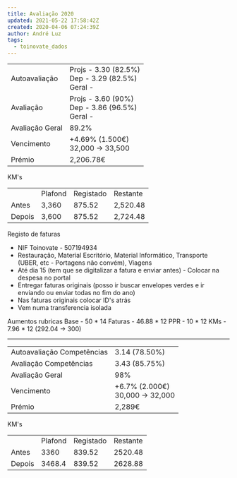 ```yaml
---
title: Avaliação 2020
updated: 2021-05-22 17:58:42Z
created: 2020-04-06 07:24:39Z
author: André Luz
tags:
  - toinovate_dados
---
```


|     |     |
| --- | --- |
| Autoavaliação | Projs - 3.30 (82.5%)<br>Dep - 3.29 (82.5%)<br>Geral - |
| Avaliação | Projs - 3.60 (90%)<br>Dep - 3.86 (96.5%)<br>Geral - |
| Avaliação Geral | 89.2% |
| Vencimento | +4.69% (1.500€)<br>32,000 -> 33,500 |
| Prémio | 2,206.78€ |

KM's

|     |     |     |     |
| --- | --- | --- | --- |
|     | Plafond | Registado | Restante |
| Antes | 3,360 | 875.52 | 2,520.48 |
| Depois | 3,600 | 875.52 | 2,724.48 |

Registo de faturas

- NIF Toinovate - 507194934
- Restauração, Material Escritório, Material Informático, Transporte (UBER, etc - Portagens não convém), Viagens
- Até dia 15 (tem que se digitalizar a fatura e enviar antes) - Colocar na despesa no portal
- Entregar faturas originais (posso ir buscar envelopes verdes e ir enviando ou enviar todas no fim do ano)
- Nas faturas originais colocar ID's atrás
- Vem numa transferencia isolada

Aumentos rubricas
Base - 50 * 14
Faturas - 46.88 * 12
PPR - 10 * 12
KMs - 7.96 * 12 (292.04 -> 300)

* * *

|     |     |
| --- | --- |
| Autoavaliação Competências | 3.14 (78.50%) |
| Avaliação Competências | 3.43 (85.75%) |
| Avaliação Geral | 98% |
| Vencimento | +6.7% (2.000€)<br>30,000 -> 32,000 |
| Prémio | 2,289€ |

KM's

|     |     |     |     |
| --- | --- | --- | --- |
|     | Plafond | Registado | Restante |
| Antes | 3360 | 839.52 | 2520.48 |
| Depois | 3468.4 | 839.52 | 2628.88 |
